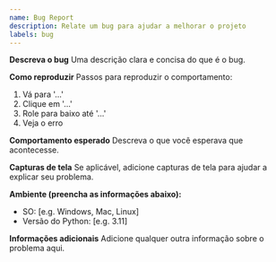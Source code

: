 ```yaml
---
name: Bug Report
description: Relate um bug para ajudar a melhorar o projeto
labels: bug
---
```


**Descreva o bug**
Uma descrição clara e concisa do que é o bug.

**Como reproduzir**
Passos para reproduzir o comportamento:

1. Vá para '...'
2. Clique em '...'
3. Role para baixo até '...'
4. Veja o erro

**Comportamento esperado**
Descreva o que você esperava que acontecesse.

**Capturas de tela**
Se aplicável, adicione capturas de tela para ajudar a explicar seu problema.

**Ambiente (preencha as informações abaixo):**

- SO: [e.g. Windows, Mac, Linux]
- Versão do Python: [e.g. 3.11]

**Informações adicionais**
Adicione qualquer outra informação sobre o problema aqui.

